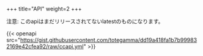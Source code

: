 +++
title="API"
weight=2
+++

注意: このapiはまだリリースされてないlatestのものになります。

{{< openapi src="https://gist.githubusercontent.com/totegamma/dd19a418fa1b7b999832169e42cfea92/raw/ccapi.yml" >}}

